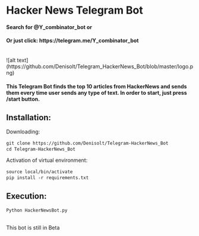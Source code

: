 # Hacker News Telegram Bot
<h4> Search for @Y_combinator_bot or </h4>
<h4> Or just click: https://telegram.me/Y_combinator_bot </h4> </br>
![alt text](https://github.com/Denisolt/Telegram_HackerNews_Bot/blob/master/logo.png)
<h4> This Telegram Bot finds the top 10 articles from HackerNews and sends them every time user sends any type of text. In order to start, just press /start button.  </h4>

## Installation:
Downloading:
```
git clone https://github.com/Denisolt/Telegram-HackerNews_Bot
cd Telegram-HackerNews_Bot
```
Activation of virtual environment:
```
source local/bin/activate
pip install -r requirements.txt
```
## Execution:
```
Python HackerNewsBot.py
```
</br>
This bot is still in Beta
